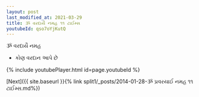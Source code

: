 ```yaml
---
layout: post
last_modified_at: 2021-03-29
title: ૐ વરદાયૈ નમહ ૧૧ ટાઈમ્સ
youtubeId: qso7oYjKutQ
---
```

 
 
 ૐ વરદાયૈ નમહ  
 
 -  કોણ વરદાન આપે છે 
 
  
 
  
 
 
 
 
 
 


{% include youtubePlayer.html id=page.youtubeId %}
 
[Next]({{ site.baseurl }}{% link  split1/_posts/2014-01-28-ૐ પ્રવરયાઈ નમહ ૧૧ ટાઈમ્સ.md%})
 
